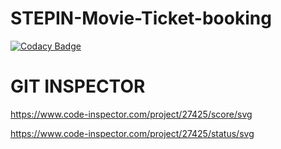 # STEPIN-Movie-Ticket-booking

[![Codacy Badge](https://api.codacy.com/project/badge/Grade/97a6878d26584598b0b82180362f4b24)](https://app.codacy.com/gh/Karthik651/STEPIN-Movie-Ticket-booking?utm_source=github.com&utm_medium=referral&utm_content=Karthik651/STEPIN-Movie-Ticket-booking&utm_campaign=Badge_Grade_Settings)




# GIT INSPECTOR 
https://www.code-inspector.com/project/27425/score/svg

https://www.code-inspector.com/project/27425/status/svg

